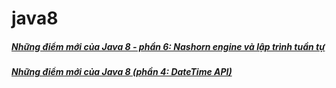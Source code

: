 # java8
##### [Những điểm mới của Java 8 - phần 6: Nashorn engine và lập trình tuần tự](http://smartjob.vn/nhung-diem-moi-cua-java-8-phan-6-nashorn-engine-va-lap-trinh-tuan-tu/)
##### [Những điểm mới của Java 8 (phần 4: DateTime API)](http://smartjob.vn/nhung-diem-moi-cua-java-8-phan-4-datetime-api/)
